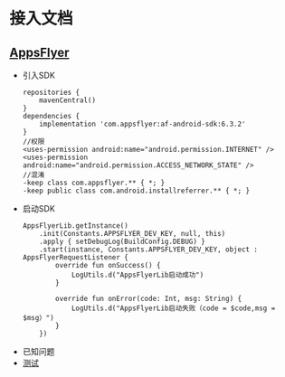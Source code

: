 # 接入文档
## [AppsFlyer](https://dev.appsflyer.com/hc) 
+ 引入SDK
    ```
    repositories {
        mavenCentral()
    }
    dependencies {
        implementation 'com.appsflyer:af-android-sdk:6.3.2' 
    }
    //权限
    <uses-permission android:name="android.permission.INTERNET" />
    <uses-permission android:name="android.permission.ACCESS_NETWORK_STATE" />
    //混淆
    -keep class com.appsflyer.** { *; }
    -keep public class com.android.installreferrer.** { *; }
    ```
+ 启动SDK
    ```
    AppsFlyerLib.getInstance()
        .init(Constants.APPSFLYER_DEV_KEY, null, this)
        .apply { setDebugLog(BuildConfig.DEBUG) }
        .start(instance, Constants.APPSFLYER_DEV_KEY, object : AppsFlyerRequestListener {
            override fun onSuccess() {
                LogUtils.d("AppsFlyerLib启动成功")
            }

            override fun onError(code: Int, msg: String) {
                LogUtils.d("AppsFlyerLib启动失败（code = $code,msg = $msg）")
            }
        })
    ```
+ 已知问题
+ [测试](https://dev.appsflyer.com/hc/docs/testing-android)
